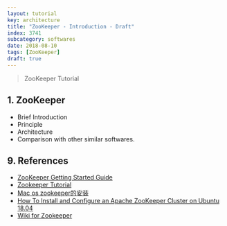 ```yaml
---
layout: tutorial
key: architecture
title: "ZooKeeper - Introduction - Draft"
index: 3741
subcategory: softwares
date: 2018-08-10
tags: [ZooKeeper]
draft: true
---
```


> ZooKeeper Tutorial

## 1. ZooKeeper
* Brief Introduction
* Principle
* Architecture
* Comparison with other similar softwares.


## 9. References
* [ZooKeeper Getting Started Guide](https://zookeeper.apache.org/doc/r3.5.5/zookeeperStarted.html)
* [Zookeeper Tutorial](https://www.tutorialspoint.com/zookeeper/index.htm)
* [Mac os zookeeper的安装](https://www.jianshu.com/p/98c7dda6094b)
* [How To Install and Configure an Apache ZooKeeper Cluster on Ubuntu 18.04](https://www.digitalocean.com/community/tutorials/how-to-install-and-configure-an-apache-zookeeper-cluster-on-ubuntu-18-04)
* [Wiki for Zookeeper](https://cwiki.apache.org/confluence/display/ZOOKEEPER/Index)
